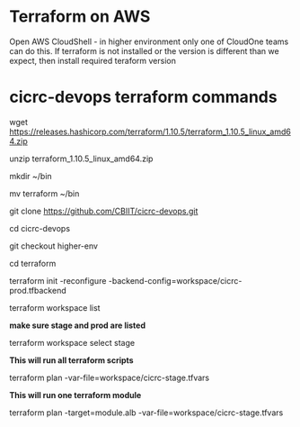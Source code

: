 # Terraform on AWS
Open AWS CloudShell - in higher environment only one of CloudOne teams can do this.
If terraform is not installed or the version is different than we expect, then install required teraform version

# cicrc-devops terraform commands

wget https://releases.hashicorp.com/terraform/1.10.5/terraform_1.10.5_linux_amd64.zip

unzip terraform_1.10.5_linux_amd64.zip

mkdir ~/bin

mv terraform ~/bin

git clone https://github.com/CBIIT/cicrc-devops.git

cd cicrc-devops

git checkout higher-env

cd terraform

terraform init -reconfigure -backend-config=workspace/cicrc-prod.tfbackend

terraform workspace list

**make sure stage and prod are listed**

terraform workspace select stage

**This will run all terraform scripts**

terraform plan -var-file=workspace/cicrc-stage.tfvars

**This will run one terraform module**

terraform plan -target=module.alb -var-file=workspace/cicrc-stage.tfvars